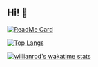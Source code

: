 ## Hi! 👋

[![ReadMe Card](https://github-readme-stats.vercel.app/api?username=aulonm&count_private=true&show_icons=true)](https://github.com/aulonm)

[![Top Langs](https://github-readme-stats.vercel.app/api/top-langs/?username=aulonm&layout=compact)](https://github.com/aulonm)

[![willianrod's wakatime stats](https://github-readme-stats.vercel.app/api/wakatime?username=aulonm)](https://github.com/aulonm)


<!--
**aulonm/aulonm** is a ✨ _special_ ✨ repository because its `README.md` (this file) appears on your GitHub profile.

Here are some ideas to get you started:

- 🔭 I’m currently working on ...
- 🌱 I’m currently learning ...
- 👯 I’m looking to collaborate on ...
- 🤔 I’m looking for help with ...
- 💬 Ask me about ...
- 📫 How to reach me: ...
- 😄 Pronouns: ...
- ⚡ Fun fact: ...
-->
